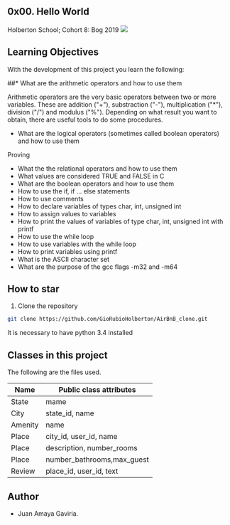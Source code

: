 ## 0x00. Hello World
Holberton School; Cohort 8: Bog 2019
<img src="https://intranet.hbtn.io/assets/holberton-logo-default-f524735c3d53aec88994dbb6130b16941bb20dc6cd437c99209906fab967b834.png">

## Learning Objectives
With the development of this project you learn the following:

##* What are the arithmetic operators and how to use them

Arithmetic operators are the very basic operators between two or more variables. These are addition ("+"), substraction ("-"), multiplication ("*"), division ("/") and modulus ("%"). Depending on what result you want to obtain, there are useful tools to do some procedures.

* What are the logical operators (sometimes called boolean operators) and how to use them

Proving

* What the the relational operators and how to use them
* What values are considered TRUE and FALSE in C
* What are the boolean operators and how to use them
* How to use the if, if ... else statements
* How to use comments
* How to declare variables of types char, int, unsigned int
* How to assign values to variables
* How to print the values of variables of type char, int, unsigned int with printf
* How to use the while loop
* How to use variables with the while loop
* How to print variables using printf
* What is the ASCII character set
* What are the purpose of the gcc flags -m32 and -m64

## How to star

1. Clone the repository

```bash
git clone https://github.com/GioRubioHolberton/AirBnB_clone.git
```

It is necessary to have python 3.4 installed

## Classes in this project

The following are the files used.

Name             | Public class attributes    |
----------       | ------------               |
State            | mame                       |
City             | state_id, name             |
Amenity          | name                       |
Place            | city_id, user_id, name     |
Place            | description, number_rooms  |
Place            | number_bathrooms,max_guest |
Review           | place_id, user_id, text    |


## Author
* Juan Amaya Gaviria.

